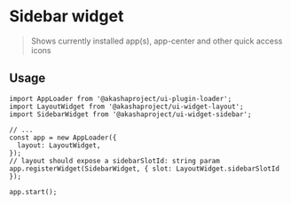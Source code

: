 # Sidebar widget

> Shows currently installed app(s), app-center and other quick access icons

## Usage

```tsx
import AppLoader from '@akashaproject/ui-plugin-loader';
import LayoutWidget from '@akashaproject/ui-widget-layout';
import SidebarWidget from '@akashaproject/ui-widget-sidebar';

// ...
const app = new AppLoader({
  layout: LayoutWidget,
});
// layout should expose a sidebarSlotId: string param
app.registerWidget(SidebarWidget, { slot: LayoutWidget.sidebarSlotId });

app.start();
```

